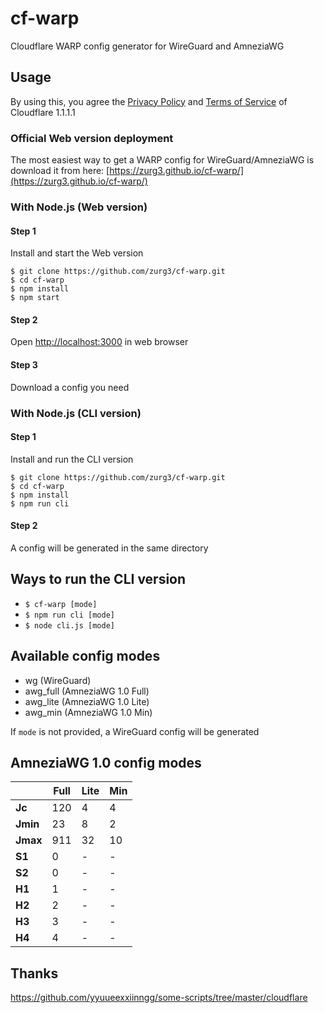 # cf-warp

Cloudflare WARP config generator for WireGuard and AmneziaWG

## Usage

By using this, you agree the [Privacy Policy](https://www.cloudflare.com/application/privacypolicy/) and [Terms of Service](https://www.cloudflare.com/application/terms/) of Cloudflare 1.1.1.1

### Official Web version deployment

The most easiest way to get a WARP config for WireGuard/AmneziaWG is download it from here: [https://zurg3.github.io/cf-warp/](https://zurg3.github.io/cf-warp/)

### With Node.js (Web version)

#### Step 1

Install and start the Web version

```
$ git clone https://github.com/zurg3/cf-warp.git
$ cd cf-warp
$ npm install
$ npm start
```

#### Step 2

Open [http://localhost:3000](http://localhost:3000) in web browser

#### Step 3

Download a config you need

### With Node.js (CLI version)

#### Step 1

Install and run the CLI version

```
$ git clone https://github.com/zurg3/cf-warp.git
$ cd cf-warp
$ npm install
$ npm run cli
```

#### Step 2

A config will be generated in the same directory

## Ways to run the CLI version

- `$ cf-warp [mode]`
- `$ npm run cli [mode]`
- `$ node cli.js [mode]`

## Available config modes

- wg (WireGuard)
- awg_full (AmneziaWG 1.0 Full)
- awg_lite (AmneziaWG 1.0 Lite)
- awg_min (AmneziaWG 1.0 Min)

If `mode` is not provided, a WireGuard config will be generated

## AmneziaWG 1.0 config modes

|          | Full   | Lite   | Min   |
| -------- | ------ | ------ | ----- |
| **Jc**   | 120    | 4      | 4     |
| **Jmin** | 23     | 8      | 2     |
| **Jmax** | 911    | 32     | 10    |
| **S1**   | 0      | -      | -     |
| **S2**   | 0      | -      | -     |
| **H1**   | 1      | -      | -     |
| **H2**   | 2      | -      | -     |
| **H3**   | 3      | -      | -     |
| **H4**   | 4      | -      | -     |

## Thanks

https://github.com/yyuueexxiinngg/some-scripts/tree/master/cloudflare
